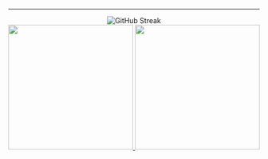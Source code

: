 ---

<div align="center">
  <img src="https://streak-stats.demolab.com?user=oscar-rodriguez-lor22&hide_border=true" alt="GitHub Streak" />

  <br />

  <a href="https://github.com/oscar-rodriguez-lor22/github-readme-stats">
    <img height="250" src="https://github-readme-stats.vercel.app/api?username=oscar-rodriguez-lor22&rank_icon=github&show=prs_merged,prs_merged_percentage" />
  </a>
  <a href="https://github.com/oscar-rodriguez-lor22/convoychat">
    <img height="250" src="https://api.githubtrends.io/user/svg/oscar-rodriguez-lor22/langs?time_range=six_months&include_private=True&loc_metric=changed&theme=classic" />
  </a>
</div>

